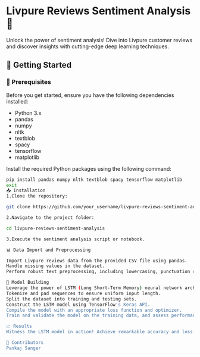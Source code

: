 # Livpure Reviews Sentiment Analysis 🚀

Unlock the power of sentiment analysis! Dive into Livpure customer reviews and discover insights with cutting-edge deep learning techniques.

## 🚀 Getting Started

### 🔧 Prerequisites

Before you get started, ensure you have the following dependencies installed:

- Python 3.x
- pandas
- numpy
- nltk
- textblob
- spacy
- tensorflow
- matplotlib

Install the required Python packages using the following command:

```bash
pip install pandas numpy nltk textblob spacy tensorflow matplotlib
exit
📥 Installation
1.Clone the repository:

git clone https://github.com/your_username/livpure-reviews-sentiment-analysis.git

2.Navigate to the project folder:

cd livpure-reviews-sentiment-analysis

3.Execute the sentiment analysis script or notebook.

📊 Data Import and Preprocessing

Import Livpure reviews data from the provided CSV file using pandas.
Handle missing values in the dataset.
Perform robust text preprocessing, including lowercasing, punctuation removal, chat word translation, spelling correction, stop words removal, lemmatization, and tokenization.

🧠 Model Building
Leverage the power of LSTM (Long Short-Term Memory) neural network architecture for sentiment classification.
Tokenize and pad sequences to ensure uniform input length.
Split the dataset into training and testing sets.
Construct the LSTM model using TensorFlow's Keras API.
Compile the model with an appropriate loss function and optimizer.
Train and validate the model on the training data, and assess performance through accuracy and loss metrics visualization.

📈 Results
Witness the LSTM model in action! Achieve remarkable accuracy and loss metrics on the validation set, demonstrating superior sentiment classification capabilities.

👥 Contributors
Pankaj Sanger
